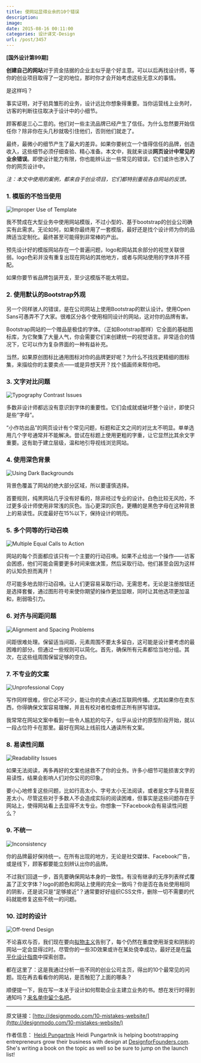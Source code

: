```yaml
---
title: 使网站显得业余的10个错误
description: 
image: 
date: 2015-08-16 00:11:00
categories: 设计译文-Design
url: /post/3457
---
```


**[国外设计第99期]**

**创建自己的网站**对于资金拮据的企业主似乎是个好主意。可以以后再找设计师，等你的创业项目取得了一定的地位，那时你才会开始考虑这些无意义的事情。

是这样吗？

事实证明，对于初具雏形的业务，设计远比你想象得重要。当你运营线上业务时，访客的判断往往取决于设计中的小细节。

顾客都是三心二意的。他们对一些主流品牌已经产生了信任。为什么忽然要开始信任你？除非你在头几秒就吸引住他们，否则他们就走了。

最终，最微小的细节产生了最大的差异。如果你要树立一个值得信任的品牌，创造收入，这些细节必须仔细查验、精心准备。本文中，我就来谈谈**网页设计中常见的业余错误**。即使设计能力有限，你也能辨认出一些常见的错误，它们或许也渗入了你的网页设计中。

*注：本文中使用的案例，都来自于创业项目，它们都特别重视各自网站的反馈。*

### 1. 模版的不恰当使用

![Improper Use of Template](http://designmodo.com/wp-content/uploads/2015/08/image01.gif)

我不赞成在大型业务中使用网站模版，不过小型的、基于bootstrap的创业公司确实有此需求。无论如何，如果你最终用了一套模版，最好还是找个设计师为你的品牌适当定制化。最终甚至可能得到非常棒的产出。

预先设计好的模版网站存在一个普遍问题，logo和网站其余部分的视觉关联很弱。logo色彩并没有重复出现在网站的其他地方，或者与网站使用的字体并不搭配。

如果你要节省品牌包装开支，至少这模版不能太明显。

### 2. 使用默认的Bootstrap外观

另一个同样骇人的错误，是在公司网站上使用Bootstrap的默认设计。使用Open Sans可愚弄不了大家。很难区分各个使用相同设计的网站，这对你的品牌有害。

Bootstrap网站的一个赠品是极佳的字体。（正如Bootstrap那样）它全面的基础图标库，为它聚集了大量人气，你会需要它们来创建统一的视觉语言。非常适合的情况下，它可以作为复杂界面的一种有益补充。

当然，如果原创图标比通用图标对你的品牌更好呢？为什么不找找更精细的图标集，来描绘你的主要卖点——或是异想天开？找个插画师来帮你吧。

### 3. 文字对比问题

![Typography Contrast Issues](http://designmodo.com/wp-content/uploads/2015/08/image07.gif)

多数非设计师都远没有意识到字体的重要性。它们会成就或破坏整个设计，即使只是些“字母”。

“小作坊出品”的网页设计有个常见问题，标题和正文之间的对比太不明显。单单选用几个字号通常并不能解决。尝试在标题上使用更粗的字重，让它显然比其余文字重要。这有助于建立层级，温和地引导视线浏览网站。

### 4. 使用深色背景

![Using Dark Backgrounds](http://designmodo.com/wp-content/uploads/2015/08/image04.gif)

背景色覆盖了网站的绝大部分区域，所以要谨慎选择。

首要规则，纯黑网站几乎没有好看的，除非经过专业的设计。白色比较无风险，不过更多设计师使用非常浅的灰色。当心更深的灰色，更糟的是黑色字母在这种背景上的易读性。灰度最好在15%以下，保持设计的明亮。

### 5. 多个同等的行动召唤

![Multiple Equal Calls to Action](http://designmodo.com/wp-content/uploads/2015/08/image05.gif)

网站的每个页面都应该只有一个主要的行动召唤。如果不止给出一个操作——访客会困惑，他们可能会需要更多时间来做决策，然后采取行动。他们甚至会因为这样的认知负担而离开！

尽可能多地去除行动召唤。让人们更容易采取行动，无需思考。无论是注册按钮还是选择套餐，通过图形符号来使你期望的操作更加显眼，同时让其他选项更加温和，削弱吸引力。

### 6. 对齐与间距问题

![Alignment and Spacing Problems](http://designmodo.com/wp-content/uploads/2015/08/image03.gif)

间距很难处理。保留适当间距，元素周围不要太多留白，这可能是设计要考虑的最困难的部分。但通过一些规则可以简化。首先，确保所有元素都恰当地分组。其次，在这些组周围保留足够的空白。

### 7. 不专业的文案

![Unprofessional Copy](http://designmodo.com/wp-content/uploads/2015/08/image02.gif)

写作同样很难，但它必不可少，能让你的卖点通过互联网传播。尤其如果你在卖东西，你得确保文案容易理解，并且有校对者检查修正所有拼写错误。

我常常在网站文案中看到一些令人尴尬的句子，似乎从设计的原型阶段开始，就以一段占位符卡在那里。最好在网站上线前找人通读所有文案。

### 8. 易读性问题

![Readability Issues](http://designmodo.com/wp-content/uploads/2015/08/image08.gif)

如果无法阅读，再多再好的文案也拯救不了你的业务。许多小细节可能损害文字的易读性，结果会影响人们对你公司的印象。

要小心地修复这些问题，比如行高太小、字号太小无法阅读，或者是文字与背景反差太小。尽管这些对于多数人不会造成实际的阅读困难，但事实是这些问题存在于网站上，使得网站看上去显得不太专业。你想象一下Facebook会有易读性问题么？

### 9. 不统一

![Inconsistency](http://designmodo.com/wp-content/uploads/2015/08/image00.gif)

你的品牌最好保持统一。在所有出现的地方，无论是社交媒体、Facebook广告，或是线下，顾客都要能立刻辨认出你的品牌。

不过我们回退一步，首先要确保网站本身的一致性。有没有继承的无序列表样式覆盖了正文字体？logo的颜色和网站上使用的完全一致吗？你是否在各处使用相同的阴影，还是说只是“足够接近”？通常要好好组织CSS文件，删除一切不需要的代码就能修复这些不统一的问题。

### 10. 过时的设计

![Off-trend Design](http://designmodo.com/wp-content/uploads/2015/08/image06.gif)

不论喜欢与否，我们现在要向[拟物主义](http://designmodo.com/skeuomorphism-ui-design/)告别了，每个仍然在重度使用渐变和阴影的网站一定会显得过时。尽管你的一些3D效果或许在某处侥幸成功，最好还是在[扁平化设计指南](http://designmodo.com/flat-design-principles/)中探索创意。

都在这里了：这是我通过分析一些不同的创业公司主页，得出的10个最常见的问题。现在再去看看你的网站，是否触犯了上面的哪条？

顺便提一下，我在写一本关于设计如何帮助企业主建立业务的书。想在发行时得到通知吗？[来名单中留个名吧](http://designforfounders.com/book/)。

---

原文链接：[http://designmodo.com/10-mistakes-website/](http://designmodo.com/10-mistakes-website/)

作者信息：
[Heidi Pungartnik](http://designmodo.com/author/pungartnik/)
Heidi Pungartnik is helping bootstrapping entrepreneurs grow their business with design at [DesignforFounders.com](http://www.designforfounders.com/). She's writing a book on the topic as well so be sure to jump on the launch list!